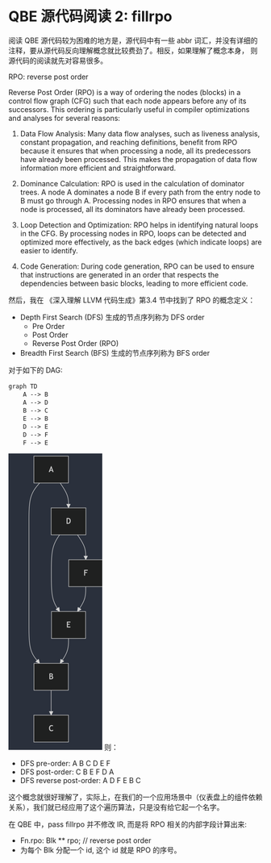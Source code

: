 # QBE 源代码阅读 2: fillrpo

阅读 QBE 源代码较为困难的地方是，源代码中有一些 abbr 词汇，并没有详细的注释，要从源代码反向理解概念就比较费劲了。相反，如果理解了概念本身，
则源代码的阅读就先对容易很多。

RPO: reverse post order

Reverse Post Order (RPO) is a way of ordering the nodes (blocks) in a control flow graph (CFG) such that each node
appears before any of its successors. This ordering is particularly useful in compiler optimizations and analyses for several reasons:

1. Data Flow Analysis: Many data flow analyses, such as liveness analysis, constant propagation, and reaching definitions,
   benefit from RPO because it ensures that when processing a node, all its predecessors have already been processed.
   This makes the propagation of data flow information more efficient and straightforward.

2. Dominance Calculation: RPO is used in the calculation of dominator trees. A node A dominates a node B if every path
   from the entry node to B must go through A. Processing nodes in RPO ensures that when a node is processed,
   all its dominators have already been processed.

3. Loop Detection and Optimization: RPO helps in identifying natural loops in the CFG. By processing nodes in RPO,
   loops can be detected and optimized more effectively, as the back edges (which indicate loops) are easier to identify.

4. Code Generation: During code generation, RPO can be used to ensure that instructions are generated in an order that
   respects the dependencies between basic blocks, leading to more efficient code.

然后，我在 《深入理解 LLVM 代码生成》第3.4 节中找到了 RPO 的概念定义：
- Depth First Search (DFS) 生成的节点序列称为 DFS order
  - Pre Order 
  - Post Order
  - Reverse Post Order (RPO)
- Breadth First Search (BFS) 生成的节点序列称为 BFS order

对于如下的 DAG:

```mermaid
graph TD
    A --> B
    A --> D
    B --> C
    E --> B
    D --> E
    D --> F
    F --> E
```
![img.png](images/qbe-rpo.png)
则：
- DFS pre-order: A B C D E F
- DFS post-order: C B E F D A
- DFS reverse post-order: A D F E B C

这个概念就很好理解了，实际上，在我们的一个应用场景中（仪表盘上的组件依赖关系），我们就已经应用了这个遍历算法，只是没有给它起一个名字。

在 QBE 中，pass fillrpo 并不修改 IR, 而是将 RPO 相关的内部字段计算出来:
- Fn.rpo: Blk ** rpo; // reverse post order
- 为每个 Blk 分配一个 id, 这个 id 就是 RPO 的序号。